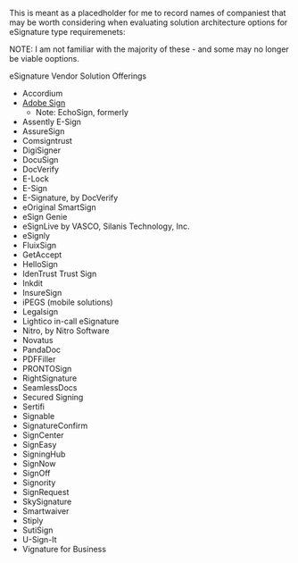 This is meant as a placedholder for me to record names of companiest that may be worth considering when evaluating solution architecture options for eSignature type requiremenets:

NOTE: I am not familiar with the majority of these - and some may no longer be viable ooptions.

eSignature Vendor Solution Offerings
* Accordium
* [Adobe Sign](https://acrobat.adobe.com/us/en/sign.html)
  * Note: EchoSign, formerly
* Assently E-Sign
* AssureSign
* Comsigntrust
* DigiSigner
* DocuSign
* DocVerify
* E-Lock
* E-Sign
* E-Signature, by DocVerify
* eOriginal SmartSign
* eSign Genie
* eSignLive by VASCO, Silanis Technology, Inc.
* eSignly
* FluixSign
* GetAccept
* HelloSign
* IdenTrust Trust Sign
* Inkdit
* InsureSign
* iPEGS (mobile solutions)
* Legalsign
* Lightico in-call eSignature
* Nitro, by Nitro Software
* Novatus
* PandaDoc
* PDFFiller
* PRONTOSign
* RightSignature
* SeamlessDocs
* Secured Signing
* Sertifi
* Signable
* SignatureConfirm
* SignCenter
* SignEasy
* SigningHub
* SignNow
* SignOff
* Signority
* SignRequest
* SkySignature
* Smartwaiver
* Stiply
* SutiSign
* U-Sign-It
* Vignature for Business
